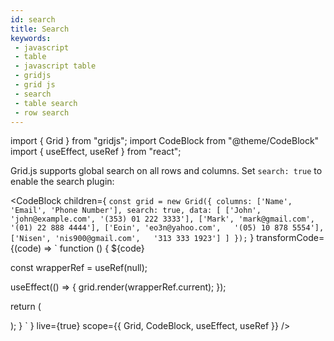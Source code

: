```yaml
---
id: search
title: Search
keywords:
 - javascript
 - table
 - javascript table
 - gridjs
 - grid js
 - search
 - table search
 - row search
---
```


import { Grid } from "gridjs";
import CodeBlock from "@theme/CodeBlock"
import { useEffect, useRef } from "react";

Grid.js supports global search on all rows and columns. Set `search: true` to enable the search plugin:

<CodeBlock children={
`
const grid = new Grid({
  columns: ['Name', 'Email', 'Phone Number'],
  search: true,
  data: [
    ['John', 'john@example.com', '(353) 01 222 3333'],
    ['Mark', 'mark@gmail.com',   '(01) 22 888 4444'],
    ['Eoin', 'eo3n@yahoo.com',   '(05) 10 878 5554'],
    ['Nisen', 'nis900@gmail.com',   '313 333 1923']
  ]
});
`
}
 transformCode={(code) => 
`
function () {
  ${code}
 
  const wrapperRef = useRef(null);
   
  useEffect(() => {
    grid.render(wrapperRef.current);
  });
  
  return (
    <div ref={wrapperRef} />
  );
}
`
} live={true} scope={{ Grid, CodeBlock, useEffect, useRef }} />
